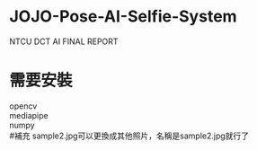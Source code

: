 # JOJO-Pose-AI-Selfie-System  
NTCU DCT AI FINAL REPORT  
# 需要安裝  
opencv  
mediapipe  
numpy  
#補充
sample2.jpg可以更換成其他照片，名稱是sample2.jpg就行了
